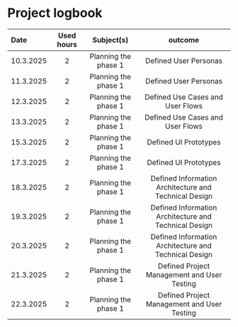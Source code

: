 # Project logbook

| Date  | Used hours | Subject(s) |  outcome |
| :---  |     :---:      |     :---:      |     :---:      |
| 10.3.2025 | 2 | Planning the phase 1  | Defined User Personas  |
| 11.3.2025 | 2 | Planning the phase 1  | Defined User Personas  |
| 12.3.2025 | 2 | Planning the phase 1  | Defined Use Cases and User Flows  |
| 13.3.2025 | 2 | Planning the phase 1  | Defined Use Cases and User Flows  |
| 15.3.2025 | 2 | Planning the phase 1  | Defined UI Prototypes |
| 17.3.2025 | 2 | Planning the phase 1  | Defined UI Prototypes |
| 18.3.2025 | 2 | Planning the phase 1  | Defined Information Architecture and Technical Design  |
| 19.3.2025 | 2 | Planning the phase 1  | Defined Information Architecture and Technical Design  |
| 20.3.2025 | 2 | Planning the phase 1  | Defined Information Architecture and Technical Design  |
| 21.3.2025 | 2 | Planning the phase 1  | Defined Project Management and User Testing  |
| 22.3.2025 | 2 | Planning the phase 1  | Defined Project Management and User Testing  |
